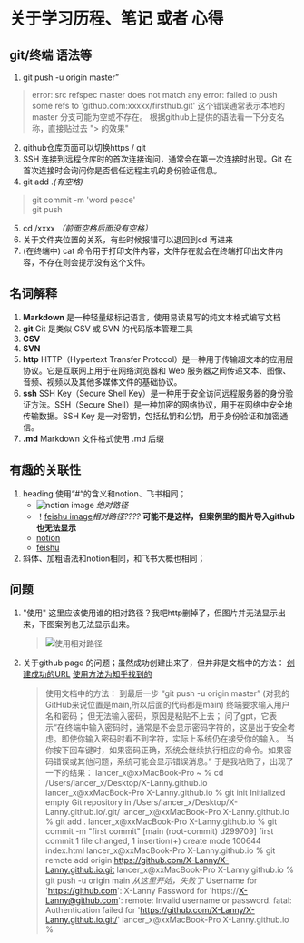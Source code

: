 # 关于学习历程、笔记 或者 心得

## git/终端 语法等
1. git push -u origin master”
>error: src refspec master does not match any
>error: failed to push some refs to 'github.com:xxxxx/firsthub.git' 
>这个错误通常表示本地的 master 分支可能为空或不存在。
>根据github上提供的语法看一下分支名称，直接贴过去 "> 的效果"

2. github仓库页面可以切换https / git
3. SSH 连接到远程仓库时的首次连接询问，通常会在第一次连接时出现。Git 在首次连接时会询问你是否信任远程主机的身份验证信息。
4. git add .*(有空格)* 
>git commit -m 'word peace'  
>git push
5. cd /xxxx *（前面空格后面没有空格）*
6. 关于文件夹位置的关系，有些时候报错可以退回到cd 再进来
7. (在终端中) cat 命令用于打印文件内容，文件存在就会在终端打印出文件内容，不存在则会提示没有这个文件。

## 名词解释
1. **Markdown** 是一种轻量级标记语言，使用易读易写的纯文本格式编写文档
2. **git** Git 是类似 CSV 或 SVN 的代码版本管理工具
3. **CSV** 
4. **SVN** 
3. **http**  HTTP（Hypertext Transfer Protocol）是一种用于传输超文本的应用层协议。它是互联网上用于在网络浏览器和 Web 服务器之间传递文本、图像、音频、视频以及其他多媒体文件的基础协议。
4. **ssh** SSH Key（Secure Shell Key）是一种用于安全访问远程服务器的身份验证方法。SSH（Secure Shell）是一种加密的网络协议，用于在网络中安全地传输数据。SSH Key 是一对密钥，包括私钥和公钥，用于身份验证和加密通信。
5. **.md** Markdown 文件格式使用 .md 后缀


## 有趣的关联性
1. heading 使用“#“的含义和notion、飞书相同；
    - ![notion image](https://upload.wikimedia.org/wikipedia/commons/thumb/e/e9/Notion-logo.svg/200px-Notion-logo.svg.png ) *绝对路径*
    - ！[feishu image](./upload.wikimedia.org/wikipedia/commons/thumb/4/42/Lark_Suite_logo_2022.png/440px-Lark_Suite_logo_2022.png)*相对路径????*     **可能不是这样，但案例里的图片导入github也无法显示**
    - [notion](https://www.notion.so/)
    - [feishu](https://www.larksuite.com/en_us?from_site=feishu)
2. 斜体、加粗语法和notion相同，和飞书大概也相同；

## 问题
1. "使用![]()" 这里应该使用谁的相对路径？我吧http删掉了，但图片并无法显示出来，下图案例也无法显示出来。
    > ![使用相对路径](./images/markdown-image.jpeg)
2. 关于github page 的问题；虽然成功创建出来了，但并非是文档中的方法：
[创建成功的URL](https://x-lanny.github.io/ )
[使用方法为知乎找到的](https://zhuanlan.zhihu.com/p/91652100)
    >使用文档中的方法：
    >到最后一步
    >“git push -u origin master” (对我的GitHub来说位置是main,所以后面的代码都是main)
    > 终端要求输入用户名和密码；
    > 但无法输入密码，原因是粘贴不上去；
    > 问了gpt，它表示“在终端中输入密码时，通常是不会显示密码字符的，这是出于安全考虑。即使你输入密码时看不到字符，实际上系统仍在接受你的输入。
    > 当你按下回车键时，如果密码正确，系统会继续执行相应的命令。如果密码错误或其他问题，系统可能会显示错误消息。”
    > 于是我粘贴了，出现了一下的结果：
    > lancer_x@xxMacBook-Pro ~ % cd /Users/lancer_x/Desktop/X-Lanny.github.io
    > lancer_x@xxMacBook-Pro X-Lanny.github.io % git init
    > Initialized empty Git repository in /Users/lancer_x/Desktop/X-Lanny.github.io/.git/
    > lancer_x@xxMacBook-Pro X-Lanny.github.io % git add .
    > lancer_x@xxMacBook-Pro X-Lanny.github.io % git commit -m "first commit"
    > [main (root-commit) d299709] first commit
    >  1 file changed, 1 insertion(+)
    >  create mode 100644 index.html
    > lancer_x@xxMacBook-Pro X-Lanny.github.io % git remote add origin https://github.com/X-Lanny/X-Lanny.github.io.git
    > lancer_x@xxMacBook-Pro X-Lanny.github.io % git push -u origin main *从这里开始，失败了*
    > Username for 'https://github.com': X-Lanny
    > Password for 'https://X-Lanny@github.com': 
    > remote: Invalid username or password.
    > fatal: Authentication failed for 'https://github.com/X-Lanny/X-Lanny.github.io.git/'
    > lancer_x@xxMacBook-Pro X-Lanny.github.io % 


